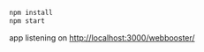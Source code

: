 ```bash 
npm install
npm start
```
app listening on [http://localhost:3000/webbooster/](http://localhost:3000/webbooster/)
